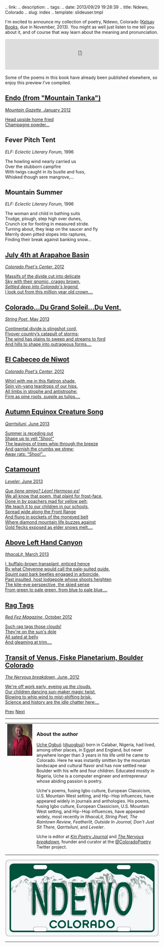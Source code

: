 .. link: 
.. description: 
.. tags: 
.. date: 2013/09/29 19:28:39
.. title: Ndewo, Colorado
.. slug: index
.. template: slideuser.tmpl

I'm excited to announce my collection of poetry, Ndewo, Colorado ([Kelsay Books](http://kelsaybooks.com/), due in November, 2013). You might as well just listen to me tell you about it, and of course that way learn about the meaning and pronunciation.

<iframe width="100%" height="100" scrolling="no" frameborder="no" src="https://w.soundcloud.com/player/?url=http%3A%2F%2Fapi.soundcloud.com%2Ftracks%2F111975949"></iframe>

Some of the poems in this book have already been published elsewhere, so enjoy this preview I've compiled.

<!---->
<div  class="cycle-slideshow slide-right"
      data-cycle-slides="> section"
      data-cycle-fx="scrollHorz"
      data-cycle-pause-on-hover="true"
      data-cycle-speed="2500"
      data-cycle-auto-height="calc"
      data-cycle-pager=".cycle-pager"
      data-cycle-prev="#prev"
      data-cycle-next="#next"
  >
  <!-- see: http://jquery.malsup.com/cycle2/demo/non-image.php -->
    <section>
      <a href="http://www.mountaingazette.com/mountain-culture/poetry/way-of-the-mountain-185/">
      <h2>Endo (from "Mountain Tanka")</h2>
      <p class="source"><cite>Mountain Gazette,</cite> January 2012</p>
      <p class="stanza">Head upside home fried<br>
Champagne powder&hellip;
      </p>
      </a>
    </section>
    <section>
      <h2>Fever Pitch Tent</h2>
      <p class="source"><cite>ELF: Eclectic Literary Forum,</cite> 1996</p>
      <p class="stanza">The howling wind nearly carried us<br>
Over the stubborn campfire<br>
With twigs caught in its bustle and fuss,<br>
Whisked though sere mangrove,&hellip;
<!--…-->
      </p>
    </section>
    <section>
      <h2>Mountain Summer</h2>
      <p class="source"><cite>ELF: Eclectic Literary Forum,</cite> 1996</p>
      <p class="stanza">The woman and child in bathing suits<br>
Trudge, plough, step high over dunes,<br>
Crunch ice for footing in measured stride.<br>
Turning about, they leap on the saucer and fly<br>
Merrily down pitted slopes into raptures,<br>
Finding their break against banking snow&hellip;
      </p>
    </section>
    <section>
      <a href="http://www.coloradopoetscenter.org/poets/ogbuji_uche/july4.html">
      <h2>July 4th at Arapahoe Basin</h2>
      <p class="source"><cite>Colorado Poet's Center,</cite> 2012</p>
      <p class="stanza">Massifs of the divide cut into delicate<br>
Sky with their gnomic, craggy brown.<br>
<i>Settled deep into Colorado's legend.</i><br>
I look out from this million year old crown.&hellip;
      </p>
      </a>
    </section>
    <section>
      <a href="http://www.stringpoet.com/2013/05/5-uche-ogbuji/">
      <h2>Colorado&hellip;Du Grand Soleil&hellip;Du Vent,</h2>
      <p class="source"><cite>String Poet,</cite> May 2013</p>
      <p class="stanza">Continental divide is slingshot cord,<br>
Flyover country’s catapult of storms;<br>
The wind has plains to sweep and streams to ford<br>
And hills to shape into outrageous forms.&hellip;
      </p>
      </a>
    </section>
    <section>
      <a href="http://www.coloradopoetscenter.org/poets/ogbuji_uche/cabeceo.html">
      <h2>El Cabeceo de Niwot</h2>
      <p class="source"><cite>Colorado Poet's Center,</cite> 2012</p>
      <p class="stanza">Whirl with me in this flatiron shade,<br>
Spin yin-yang teardrops of our hips,<br>
All limbs in strophe and antistrophe:<br>
Firm as pine roots, supple as tulips.&hellip;
      </p>
      </a>
    </section>
    <section>
      <a href="http://qarrtsiluni.com/2013/05/28/autumn-equinox-creature-song/">
      <h2>Autumn Equinox Creature Song</h2>
      <p class="source"><cite>Qarrtsiluni,</cite> June 2013</p>
      <p class="stanza">Summer is receding out<br>
Shape up to yell &ldquo;Shoo!&rdquo;<br>
The leavings of trees whip through the breeze<br>
And garnish the crumbs we strew;<br>
Away rats: &ldquo;Shoo!&rdquo;&hellip;
      </p>
      </a>
    </section>
    <section>
      <a href="http://www.levelerpoetry.com/catamount-levelheaded/">
      <h2>Catamount</h2>
      <p class="source"><cite>Leveler,</cite> June 2013</p>
      <p class="stanza"><i>Que tiene amigo? L&eacute;on! Hermoso es!</i><br>
We all know that poem, that plaint for frost-face,<br>
Done in by poachers mad for yellow pelt;<br>
We teach it to our children in our schools,<br>
Spread wide along the Front Range<br>
And flung in pockets of the moneyed belt<br>
Where diamond mountain life buzzes against<br>
Gold flecks exposed as elder snows melt.&hellip;
      </p>
      </a>
    </section>
    <section>
      <a href="Above Left Hand Canyon">
      <h2>Above Left Hand Canyon</h2>
      <p class="source"><cite>IthacaLit,</cite> March 2013</p>
      <p class="stanza">I, buffalo-brown transplant, enticed hence<br>
By what Cheyenne would call the pale-suited guide,<br>
Squint past bark beetles engaged in arborcide,<br>
Past insulted, host lodgepole whose shoots heighten<br>
The kite-eye perspective, the skied sense<br>
From green to pale green, from blue to pale blue,&hellip;
      </p>
      </a>
    </section>
    <section>
      <a href="http://www.redfez.net/poetry/1714">
      <h2>Rag Tags</h2>
      <p class="source"><cite>Red Fez Magazine,</cite> October 2012</p>
      <p class="stanza">Such rag tags those clouds!<br>
They're on the sun's dole<br>
All sated at belly<br>
And gleaming at trim.&hellip;
      </p>
      </a>
    </section>
    <section>
      <a href="http://www.thenervousbreakdown.com/uogbuji/2012/06/transit-of-venus-boulder-2012/">
      <h2>Transit of Venus, Fiske Planetarium, Boulder Colorado</h2>
      <p class="source"><cite>The Nervous breakdown,</cite> June, 2012</p>
      <p class="stanza">We're off work early, eyeing up the clouds,<br>
Our children dancing sun-maker magic twist,<br>
Blowing to whip wind to mist-shifting brisk.<br>
Science and history are the idle chatter here:&hellip;
      </p>
      </a>
    </section>
</div>

<div class="center cycle-prevnext">
    <a href=# id="prev">Prev</a> 
    <a href=# id="next">Next</a>
</div>
<div class="cycle-pager"></div>

<!-- 
 style="max-width: 150%;"
 -->

---

<table>
    <tr>
        <td valign="top">
          <img src="/img/Uche-by-Hedman.jpg" title="Uche Ogbuji">
        </td>
        <td>
        	<h3>About the author</h3>
        	<p><a href="http://uche.ogbuji.net/">Uche Ogbuji</a> (<a href="http://twitter.com/uogbuji">@uogbuji</a>) born in Calabar, Nigeria, had lived, among other places, in Egypt and England, but never anywhere longer than 3 years in his life until he came to Colorado. Here he was instantly smitten by the mountain landscape and cultural flavor and has now settled near Boulder with his wife and four children. Educated mostly in Nigeria, Uche is a computer engineer and entrepreneur whose abiding passion is poetry.</p>
        	<p>Uche's poems, fusing Igbo culture, European Classicism, U.S. Mountain West setting, and Hip-Hop influences, have appeared widely in journals and anthologies. His poems, fusing Igbo culture, European Classicism, U.S. Mountain West setting, and Hip-Hop influences, have appeared widely, most recently in <em>IthacaLit, String Poet, The Raintown Review, Featherlit, Outside In Journal, Don't Just Sit There, Qarrtsiluni</em>, and <em>Leveler</em>.</p>
        	<p>Uche is editor at <em><a href="http://wearekin.org/">Kin Poetry Journal</a></em> and <em><a href="http://www.thenervousbreakdown.com/">The Nervous breakdown</a></em>, founder and curator at the <a href="http://twitter.com/ColoradoPoetry">@ColoradoPoetry</a> Twitter project.</p>
        </td>
    </tr>
</table>

<!--
![Ndewo, Colorado](/img/NdewoColoradoPlate.jpg)
-->

<img class="center" src="/img/NdewoColoradoPlate.jpg" title="Ndewo, Colorado">

---

<!-- é = &eacute; -->

<!--         <td><a href=""><img src="" title=""></a></td>
 -->
